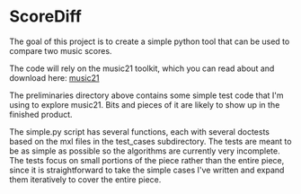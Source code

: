 
# ScoreDiff #

The goal of this project is to create a simple python tool that can be used to compare two music scores.  

The code will rely on the music21 toolkit, which you can read about and download here: [music21](http://mit.edu/music21/ "music21")

The preliminaries directory above contains some simple test code that I'm using to explore music21. Bits and pieces of it are likely to show up in the finished product.

The simple.py script has several functions, each with several doctests based on the mxl files in the test_cases subdirectory. The tests are meant to be as simple as possible so the algorithms are currently very incomplete.  The tests focus on small portions of the piece rather than the entire piece, since it is straightforward
to take the simple cases I've written and expand them iteratively to cover the entire piece.

